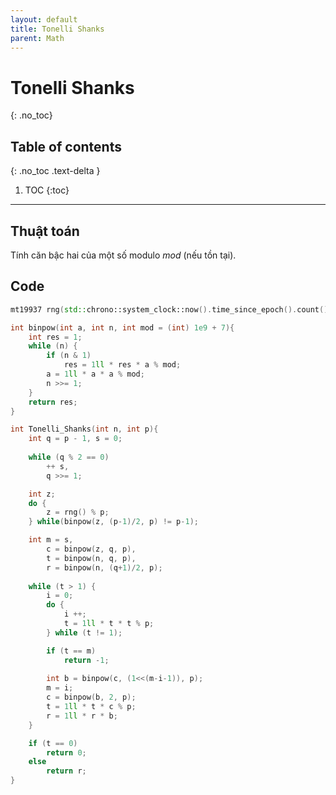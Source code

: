 ```yaml
---
layout: default
title: Tonelli Shanks
parent: Math
---
```

# Tonelli Shanks
{: .no_toc}

## Table of contents
{: .no_toc .text-delta }

1. TOC
{:toc}
---

## Thuật toán

Tính căn bậc hai của một số modulo $mod$ (nếu tồn tại).

## Code

```cpp
mt19937 rng(std::chrono::system_clock::now().time_since_epoch().count());

int binpow(int a, int n, int mod = (int) 1e9 + 7){
    int res = 1;
    while (n) {
        if (n & 1)
            res = 1ll * res * a % mod;
        a = 1ll * a * a % mod;
        n >>= 1;
    }
    return res;
}

int Tonelli_Shanks(int n, int p){
    int q = p - 1, s = 0;
    
    while (q % 2 == 0)
        ++ s,
        q >>= 1;  

    int z;
    do {
        z = rng() % p;
    } while(binpow(z, (p-1)/2, p) != p-1);

    int m = s,
        c = binpow(z, q, p),
        t = binpow(n, q, p),
        r = binpow(n, (q+1)/2, p);
    
    while (t > 1) {
        i = 0;
        do {
            i ++;
            t = 1ll * t * t % p;
        } while (t != 1);

        if (t == m)
            return -1;
        
        int b = binpow(c, (1<<(m-i-1)), p);
        m = i;
        c = binpow(b, 2, p);
        t = 1ll * t * c % p;
        r = 1ll * r * b;
    }

    if (t == 0)
        return 0;
    else
        return r;
}
```
